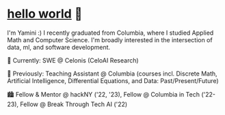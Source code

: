 # [hello world](http://yaminivibha.com)  👋

<!--
**yva2002/yva2002** is a ✨ _special_ ✨ repository because its `README.md` (this file) appears on your GitHub profile.-->

I'm Yamini :) I recently graduated from Columbia, where I studied Applied Math and Computer Science. I'm broadly interested in the intersection of data, ml, and software development. 

🤖 Currently: SWE @ Celonis (CeloAI Research)

👯 Previously: Teaching Assistant @ Columbia (courses incl. Discrete Math, Artificial Intelligence, Differential Equations, and Data: Past/Present/Future)

🏙️ Fellow & Mentor @ hackNY ('22, '23), Fellow @ Columbia in Tech ('22-23), Fellow @ Break Through Tech AI ('22)
